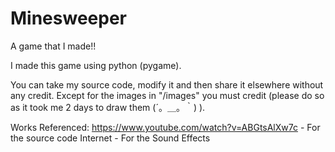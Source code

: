 # Minesweeper
A game that I made!!

I made this game using python (pygame).

You can take my source code, modify it and then share it elsewhere without any credit. Except for the images in "/images" you must credit (please do so as it took me 2 days to draw them (´。＿。｀) ).

Works Referenced:
https://www.youtube.com/watch?v=ABGtsAlXw7c - For the source code
Internet - For the Sound Effects
